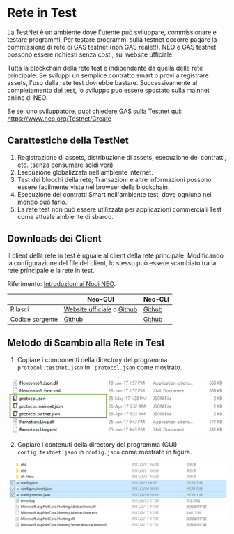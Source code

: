 # Rete in Test

La TestNet è un ambiente dove l'utente può sviluppare, commissionare e testare programmi. Per testare programmi sulla testnet occorre pagare la commissione di rete di GAS testnet (non GAS reale!!). NEO e GAS testnet possono essere richiesti senza costi, sul website ufficiale. 

Tutta la blockchain della rete test è indipendente da quella delle rete principale. Se sviluppi un semplice contratto smart o provi a registrare assets, l'uso della rete test dovrebbe bastare. Successivamente al completamento dei test, lo sviluppo può essere spostato sulla mainnet online di NEO.

Se sei uno sviluppatore, puoi chiedere GAS sulla Testnet qui: https://www.neo.org/Testnet/Create

## Carattestiche della TestNet 

1. Registrazione di assets, distribuzione di assets, esecuzione dei contratti, etc. (senza consumare soldi veri)
2. Esecuzione globalizzata nell'ambiente internet. 
3. Test dei blocchi della rete; Transazioni e altre informazioni possono essere facilmente viste nel browser della blockchain.
4. Esecuzione dei contratti Smart nell'ambiente test, dove ogniuno nel mondo può farlo.
5. La rete test non può essere utilizzata per applicazioni commerciali Test come attuale ambiente di sbarco.

## Downloads dei Client

Il client della rete in test è uguale al client della rete principale. Modificando la configurazione del file del client, lo stesso può essere scambiato tra la rete principale e la rete in test.

Riferimento: [Introduzioni ai Nodi NEO](introduction.md).

|      | Neo-GUI                        | Neo-CLI                        |
| ---- | ---------------------------------------- | ---------------------------------------- |
| Rilasci | [Website ufficiale](https://www.neo.org/download) o [Github](https://github.com/neo-project/neo-gui/releases) | [Github](https://github.com/neo-project/neo-cli/releases) |
| Codice sorgente| [Github](https://github.com/neo-project/neo-gui) | [Github](https://github.com/neo-project/neo-cli) |

## Metodo di Scambio alla Rete in Test 

1. Copiare i componenti della directory del programma `protocol.testnet.json` in ` protocol.json` come mostrato.

![image](/assets/testnet_1.png)

2. Copiare i contenuti della directory del programma (GUI) `config.testnet.json` in `config.json` come mostrato in figura.

![image](/assets/testnet_2_v2.png)
